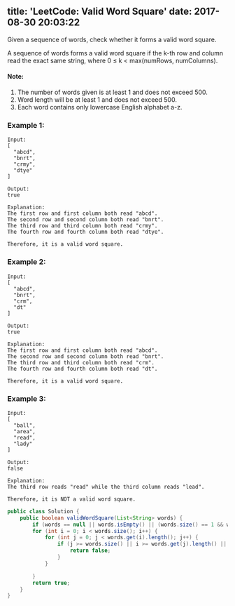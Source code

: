 title: 'LeetCode: Valid Word Square'
date: 2017-08-30 20:03:22
---

Given a sequence of words, check whether it forms a valid word square.

A sequence of words forms a valid word square if the k-th row and column read the exact same string, where 0 ≤ k < max(numRows, numColumns).

#### Note:
1. The number of words given is at least 1 and does not exceed 500.
2. Word length will be at least 1 and does not exceed 500.
3. Each word contains only lowercase English alphabet a-z.

### Example 1:
```
Input:
[
  "abcd",
  "bnrt",
  "crmy",
  "dtye"
]

Output:
true

Explanation:
The first row and first column both read "abcd".
The second row and second column both read "bnrt".
The third row and third column both read "crmy".
The fourth row and fourth column both read "dtye".

Therefore, it is a valid word square.
```
### Example 2:
```
Input:
[
  "abcd",
  "bnrt",
  "crm",
  "dt"
]

Output:
true

Explanation:
The first row and first column both read "abcd".
The second row and second column both read "bnrt".
The third row and third column both read "crm".
The fourth row and fourth column both read "dt".

Therefore, it is a valid word square.
```
### Example 3:
```
Input:
[
  "ball",
  "area",
  "read",
  "lady"
]

Output:
false

Explanation:
The third row reads "read" while the third column reads "lead".

Therefore, it is NOT a valid word square.
```

```java
public class Solution {
    public boolean validWordSquare(List<String> words) {
        if (words == null || words.isEmpty() || (words.size() == 1 && words.get(0).length() == 1)) return true;
        for (int i = 0; i < words.size(); i++) {
            for (int j = 0; j < words.get(i).length(); j++) {
                if (j >= words.size() || i >= words.get(j).length() || words.get(i).charAt(j) != words.get(j).charAt(i)) {
                    return false;
                }
            }

        }
        return true;
    }
}
```
